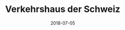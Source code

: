 ---
title:          "Verkehrshaus der Schweiz"
date:           "2018-07-05"
draft:          false
robotsExclude:  true
---
